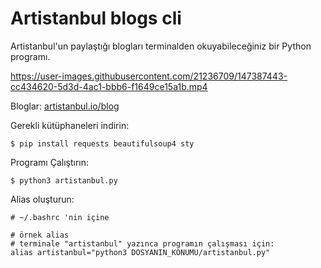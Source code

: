 # Artistanbul blogs cli

Artistanbul'un paylaştığı blogları terminalden okuyabileceğiniz bir Python programı. <br>


https://user-images.githubusercontent.com/21236709/147387443-cc434620-5d3d-4ac1-bbb6-f1649ce15a1b.mp4



Bloglar:
[artistanbul.io/blog](https://www.artistanbul.io/blog/)

Gerekli kütüphaneleri indirin:
~~~
$ pip install requests beautifulsoup4 sty
~~~

Programı Çalıştırın:
~~~
$ python3 artistanbul.py
~~~

Alias oluşturun: <br>
~~~
# ~/.bashrc 'nin içine

# örnek alias
# terminale "artistanbul" yazınca programın çalışması için:
alias artistanbul="python3 DOSYANIN_KONUMU/artistanbul.py"
~~~


